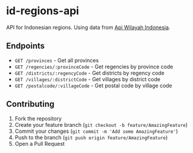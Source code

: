 # id-regions-api

API for Indonesian regions. Using data from [Api Wilayah Indonesia](https://github.com/bukanekosoed/Api-Wilayah-Indonesia).

## Endpoints

- `GET /provinces` - Get all provinces
- `GET /regencies/:provinceCode` - Get regencies by province code
- `GET /districts/:regencyCode` - Get districts by regency code
- `GET /villages/:districtCode` - Get villages by district code
- `GET /postalcode/:villageCode` - Get postal code by village code

## Contributing

1. Fork the repository
2. Create your feature branch (`git checkout -b feature/AmazingFeature`)
3. Commit your changes (`git commit -m 'Add some AmazingFeature'`)
4. Push to the branch (`git push origin feature/AmazingFeature`)
5. Open a Pull Request
